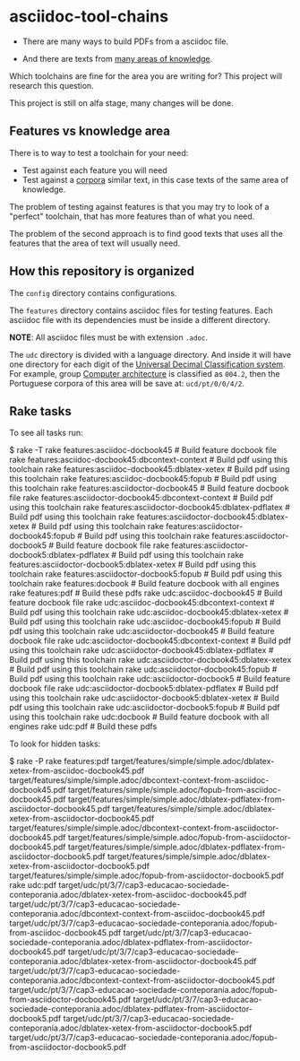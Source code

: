 # asciidoc-tool-chains

- There are many ways to build PDFs from a asciidoc file.

- And there are texts from [many areas of knowledge](http://udcdata.info). 

Which toolchains are fine for the area you are writing for? This
project will research this question.

This project is still on alfa stage, many changes will be done.

## Features vs knowledge area

There is to way to test a toolchain for your need:

- Test against each feature you will need
- Test against a [corpora](http://en.wikipedia.org/wiki/Corpus) similar text, in this case texts of the same area of knowledge.

The problem of testing against features is that you may try to look of a "perfect" toolchain, that has more features than of what you need.

The problem of the second approach is to find good texts that uses all the features that the area of text will usually need.

## How this repository is organized

The `config` directory contains configurations.

The `features` directory contains asciidoc files for testing features. Each asciidoc file with its dependencies must be inside a different directory.

**NOTE**: All asciidoc files must be with extension `.adoc`.

The `udc` directory is divided with a language directory. And inside it will have one directory for each digit of the [Universal Decimal Classification system](http://udcdata.info). For example, group [Computer architecture](http://udcdata.info/013566) is classified as `004.2`, then the Portuguese corpora of this area will be save at: `ucd/pt/0/0/4/2`.


## Rake tasks

To see all tasks run:

  $ rake -T
  rake features:asciidoc-docbook45                       # Build feature docbook file
  rake features:asciidoc-docbook45:dbcontext-context     # Build pdf using this toolchain
  rake features:asciidoc-docbook45:dblatex-xetex         # Build pdf using this toolchain
  rake features:asciidoc-docbook45:fopub                 # Build pdf using this toolchain
  rake features:asciidoctor-docbook45                    # Build feature docbook file
  rake features:asciidoctor-docbook45:dbcontext-context  # Build pdf using this toolchain
  rake features:asciidoctor-docbook45:dblatex-pdflatex   # Build pdf using this toolchain
  rake features:asciidoctor-docbook45:dblatex-xetex      # Build pdf using this toolchain
  rake features:asciidoctor-docbook45:fopub              # Build pdf using this toolchain
  rake features:asciidoctor-docbook5                     # Build feature docbook file
  rake features:asciidoctor-docbook5:dblatex-pdflatex    # Build pdf using this toolchain
  rake features:asciidoctor-docbook5:dblatex-xetex       # Build pdf using this toolchain
  rake features:asciidoctor-docbook5:fopub               # Build pdf using this toolchain
  rake features:docbook                                  # Build feature docbook with all engines
  rake features:pdf                                      # Build these pdfs
  rake udc:asciidoc-docbook45                            # Build feature docbook file
  rake udc:asciidoc-docbook45:dbcontext-context          # Build pdf using this toolchain
  rake udc:asciidoc-docbook45:dblatex-xetex              # Build pdf using this toolchain
  rake udc:asciidoc-docbook45:fopub                      # Build pdf using this toolchain
  rake udc:asciidoctor-docbook45                         # Build feature docbook file
  rake udc:asciidoctor-docbook45:dbcontext-context       # Build pdf using this toolchain
  rake udc:asciidoctor-docbook45:dblatex-pdflatex        # Build pdf using this toolchain
  rake udc:asciidoctor-docbook45:dblatex-xetex           # Build pdf using this toolchain
  rake udc:asciidoctor-docbook45:fopub                   # Build pdf using this toolchain
  rake udc:asciidoctor-docbook5                          # Build feature docbook file
  rake udc:asciidoctor-docbook5:dblatex-pdflatex         # Build pdf using this toolchain
  rake udc:asciidoctor-docbook5:dblatex-xetex            # Build pdf using this toolchain
  rake udc:asciidoctor-docbook5:fopub                    # Build pdf using this toolchain
  rake udc:docbook                                       # Build feature docbook with all engines
  rake udc:pdf                                           # Build these pdfs

To look for hidden tasks:

  $ rake -P
  rake features:pdf
      target/features/simple/simple.adoc/dblatex-xetex-from-asciidoc-docbook45.pdf
      target/features/simple/simple.adoc/dbcontext-context-from-asciidoc-docbook45.pdf
      target/features/simple/simple.adoc/fopub-from-asciidoc-docbook45.pdf
      target/features/simple/simple.adoc/dblatex-pdflatex-from-asciidoctor-docbook45.pdf
      target/features/simple/simple.adoc/dblatex-xetex-from-asciidoctor-docbook45.pdf
      target/features/simple/simple.adoc/dbcontext-context-from-asciidoctor-docbook45.pdf
      target/features/simple/simple.adoc/fopub-from-asciidoctor-docbook45.pdf
      target/features/simple/simple.adoc/dblatex-pdflatex-from-asciidoctor-docbook5.pdf
      target/features/simple/simple.adoc/dblatex-xetex-from-asciidoctor-docbook5.pdf
      target/features/simple/simple.adoc/fopub-from-asciidoctor-docbook5.pdf
  rake udc:pdf
      target/udc/pt/3/7/cap3-educacao-sociedade-conteporania.adoc/dblatex-xetex-from-asciidoc-docbook45.pdf
      target/udc/pt/3/7/cap3-educacao-sociedade-conteporania.adoc/dbcontext-context-from-asciidoc-docbook45.pdf
      target/udc/pt/3/7/cap3-educacao-sociedade-conteporania.adoc/fopub-from-asciidoc-docbook45.pdf
      target/udc/pt/3/7/cap3-educacao-sociedade-conteporania.adoc/dblatex-pdflatex-from-asciidoctor-docbook45.pdf
      target/udc/pt/3/7/cap3-educacao-sociedade-conteporania.adoc/dblatex-xetex-from-asciidoctor-docbook45.pdf
      target/udc/pt/3/7/cap3-educacao-sociedade-conteporania.adoc/dbcontext-context-from-asciidoctor-docbook45.pdf
      target/udc/pt/3/7/cap3-educacao-sociedade-conteporania.adoc/fopub-from-asciidoctor-docbook45.pdf
      target/udc/pt/3/7/cap3-educacao-sociedade-conteporania.adoc/dblatex-pdflatex-from-asciidoctor-docbook5.pdf
      target/udc/pt/3/7/cap3-educacao-sociedade-conteporania.adoc/dblatex-xetex-from-asciidoctor-docbook5.pdf
      target/udc/pt/3/7/cap3-educacao-sociedade-conteporania.adoc/fopub-from-asciidoctor-docbook5.pdf

